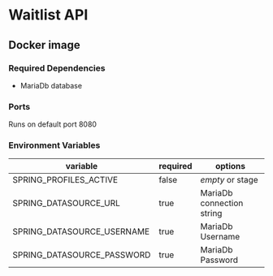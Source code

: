# Waitlist API

## Docker image

### Required Dependencies

- MariaDb database

### Ports

Runs on default port 8080

### Environment Variables

| variable                   | required | options                   |
|----------------------------|----------|---------------------------|
| SPRING_PROFILES_ACTIVE     | false    | _empty_ or stage          |
| SPRING_DATASOURCE_URL      | true     | MariaDb connection string |
| SPRING_DATASOURCE_USERNAME | true     | MariaDb Username          |
| SPRING_DATASOURCE_PASSWORD | true     | MariaDb Password          |